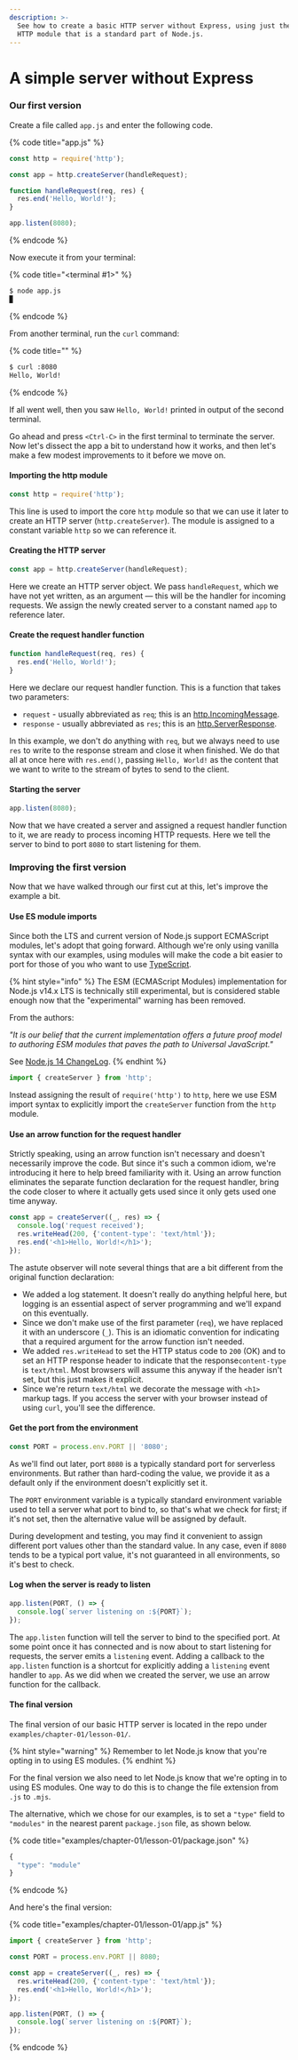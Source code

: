 ```yaml
---
description: >-
  See how to create a basic HTTP server without Express, using just the core
  HTTP module that is a standard part of Node.js.
---
```


# A simple server without Express

### Our first version

Create a file called `app.js` and enter the following code.

{% code title="app.js" %}
```javascript
const http = require('http');

const app = http.createServer(handleRequest);

function handleRequest(req, res) {
  res.end('Hello, World!');
}

app.listen(8080);
```
{% endcode %}

Now execute it from your terminal:

{% code title="<terminal \#1>" %}
```bash
$ node app.js
▉
```
{% endcode %}

From another terminal, run the `curl` command:

{% code title="" %}
```bash
$ curl :8080
Hello, World!
```
{% endcode %}

If all went well, then you saw `Hello, World!` printed in output of the second terminal.

Go ahead and press `<Ctrl-C>` in the first terminal to terminate the server. Now let's dissect the app a bit to understand how it works, and then let's make a few modest improvements to it before we move on.

#### Importing the http module

```javascript
const http = require('http');
```

This line is used to import the core `http` module so that we can use it later to create an HTTP server \(`http.createServer`\). The module is assigned to a constant variable `http` so we can reference it.

#### Creating the HTTP server

```javascript
const app = http.createServer(handleRequest);
```

Here we create an HTTP server object. We pass `handleRequest`, which we have not yet written, as an argument — this will be the handler for incoming requests. We assign the newly created server to a constant named `app` to reference later.

#### Create the request handler function

```javascript
function handleRequest(req, res) {
  res.end('Hello, World!');
}
```

Here we declare our request handler function. This is a function that takes two parameters:

* `request` - usually abbreviated as `req`; this is an [http.IncomingMessage](https://nodejs.org/dist/latest-v14.x/docs/api/http.html#http_class_http_incomingmessage).
* `response` - usually abbreviated as `res`; this is an [http.ServerResponse](https://nodejs.org/dist/latest-v14.x/docs/api/http.html#http_class_http_serverresponse).

In this example, we don't do anything with `req`, but we always need to use `res` to write to the response stream and close it when finished. We do that all at once here with `res.end()`, passing `Hello, World!` as the content that we want to write to the stream of bytes to send to the client.

#### Starting the server

```javascript
app.listen(8080);
```

Now that we have created a server and assigned a request handler function to it, we are ready to process incoming HTTP requests. Here we tell the server to bind to port `8080` to start listening for them.

### Improving the first version

Now that we have walked through our first cut at this, let's improve the example a bit.

#### Use ES module imports

Since both the LTS and current version of Node.js support ECMAScript modules, let's adopt that going forward. Although we're only using vanilla syntax with our examples, using modules will make the code a bit easier to port for those of you who want to use [TypeScript](https://www.typescriptlang.org/).

{% hint style="info" %}
The ESM \(ECMAScript Modules\) implementation for Node.js v14.x LTS is technically still experimental, but is considered stable enough now that the "experimental" warning has been removed. 

From the authors:  
  
_"It is our belief that the current implementation offers a future proof model to authoring ESM modules that paves the path to Universal JavaScript."_  
  
See [Node.js 14 ChangeLog](https://github.com/nodejs/node/blob/master/doc/changelogs/CHANGELOG_V14.md#ecmascript-modules---experimental-warning-removal).
{% endhint %}

```javascript
import { createServer } from 'http';
```

Instead assigning the result of `require('http')` to `http`, here we use ESM import syntax to explicitly import the `createServer` function from the `http` module.

#### Use an arrow function for the request handler

Strictly speaking, using an arrow function isn't necessary and doesn't necessarily improve the code. But since it's such a common idiom, we're introducing it here to help breed familiarity with it. Using an arrow function eliminates the separate function declaration for the request handler, bring the code closer to where it actually gets used since it only gets used one time anyway.

```javascript
const app = createServer((_, res) => {
  console.log('request received');
  res.writeHead(200, {'content-type': 'text/html'});
  res.end('<h1>Hello, World!</h1>');
});
```

The astute observer will note several things that are a bit different from the original function declaration:

* We added a log statement. It doesn't really do anything helpful here, but logging is an essential aspect of server programming and we'll expand on this eventually.
* Since we don't make use of the first parameter \(`req`\), we have replaced it with an underscore \(`_`\). This is an idiomatic convention for indicating that a required argument for the arrow function isn't needed.
* We added `res.writeHead` to set the HTTP status code to `200` \(OK\) and to set an HTTP response header to indicate that the response`content-type` is `text/html`. Most browsers will assume this anyway if the header isn't set, but this just makes it explicit.
* Since we're return `text/html` we decorate the message with `<h1>` markup tags. If you access the server with your browser instead of using `curl`, you'll see the difference.

#### Get the port from the environment

```javascript
const PORT = process.env.PORT || '8080';
```

As we'll find out later, port `8080` is a typically standard port for serverless environments. But rather than hard-coding the value, we provide it as a default only if the environment doesn't explicitly set it.

The `PORT` environment variable is a typically standard environment variable used to tell a server what port to bind to, so that's what we check for first; if it's not set, then the alternative value will be assigned by default.

During development and testing, you may find it convenient to assign different port values other than the standard value. In any case, even if `8080` tends to be a typical port value, it's not guaranteed in all environments, so it's best to check. 

#### Log when the server is ready to listen

```javascript
app.listen(PORT, () => {
  console.log(`server listening on :${PORT}`);
});
```

The `app.listen` function will tell the server to bind to the specified port. At some point once it has connected and is now about to start listening for requests, the server emits a `listening` event. Adding a callback to the `app.listen` function is a shortcut for explicitly adding a `listening` event handler to `app`. As we did when we created the server, we use an arrow function for the callback.

#### The final version

The final version of our basic HTTP server is located in the repo under `examples/chapter-01/lesson-01/`.

{% hint style="warning" %}
Remember to let Node.js know that you're opting in to using ES modules.
{% endhint %}

For the final version we also need to let Node.js know that we're opting in to using ES modules. One way to do this is to change the file extension from `.js` to `.mjs`.

The alternative, which we chose for our examples, is to set a `"type"` field to `"modules"` in the nearest parent `package.json` file, as shown below.

{% code title="examples/chapter-01/lesson-01/package.json" %}
```javascript
{
  "type": "module"
}
```
{% endcode %}

And here's the final version:

{% code title="examples/chapter-01/lesson-01/app.js" %}
```javascript
import { createServer } from 'http';

const PORT = process.env.PORT || 8080;

const app = createServer((_, res) => {
  res.writeHead(200, {'content-type': 'text/html'});
  res.end('<h1>Hello, World!</h1>');
});

app.listen(PORT, () => {
  console.log(`server listening on :${PORT}`);
});
```
{% endcode %}



